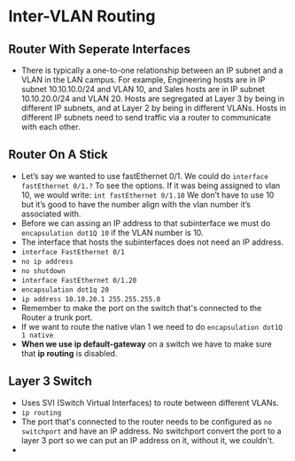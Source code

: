 # Inter-VLAN Routing #

## Router With Seperate Interfaces ##
- There is typically a one-to-one relationship between an IP subnet and a VLAN in the LAN campus. For example, Engineering hosts are in IP subnet 10.10.10.0/24 and VLAN 10, and Sales hosts are in IP subnet 10.10.20.0/24 and VLAN 20. Hosts are segregated at Layer 3 by being in different IP subnets, and at Layer 2 by being in different VLANs. Hosts in different IP subnets need to send traffic via a router to communicate with each other.

## Router On A Stick ##
-   Let’s say we wanted to use fastEthernet 0/1. We could do `interface fastEthernet 0/1.?` To see the options. If it was being assigned to vlan 10, we would write: `int fastEthernet 0/1.10` We don’t have to use 10 but it’s good to have the number align with the vlan number it’s associated with.
-   Before we can assing an IP address to that subinterface we must do `encapsulation dot1Q 10` if the VLAN number is 10.
- The interface that hosts the subinterfaces does not need an IP address.
- ```interface FastEthernet 0/1```
- ```no ip address```
- ```no shutdown```
- ```interface FastEthernet 0/1.20```
- ```encapsulation dot1q 20```
- ```ip address 10.10.20.1 255.255.255.0```
- Remember to make the port on the switch that's connected to the Router a trunk port.
- If we want to route the native vlan 1 we need to do ```encapsulation dot1Q 1 native```
- **When we use ip default-gateway** on a switch we have to make sure that **ip routing** is disabled.

## Layer 3 Switch ##
- Uses SVI (Switch Virtual Interfaces) to route between different VLANs.
- ```ip routing```
- The port that's connected to the router needs to be configured as ```no switchport``` and have an IP address. No switchport convert the port to a layer 3 port so we can put an IP address on it, without it, we couldn't.
- 